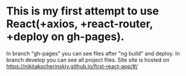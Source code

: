 # This is my first attempt to use React(+axios, +react-router, +deploy on gh-pages).
In branch "gh-pages" you can see files after "ng build" and deploy.
In branch develop you can see all project files.
Site site is hosted on https://nikitakocherinskiy.github.io/first-react-app/#/
